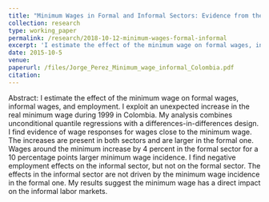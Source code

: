 ```yaml
---
title: "Minimum Wages in Formal and Informal Sectors: Evidence from the Colombian Crisis"
collection: research
type: working_paper
permalink: /research/2018-10-12-minimum-wages-formal-informal
excerpt: 'I estimate the effect of the minimum wage on formal wages, informal wages, and employment in Colombia. I exploit an unexpected increase in the real minimum wage during the 1999 Colombian economic crisis to estimate short- term effects of the minimum wage along the distribution of wages in both sectors. I find evidence of wage responses, with a stronger incidence in the formal sector. '
date: 2015-10-5
venue: 
paperurl: /files/Jorge_Perez_Minimum_wage_informal_Colombia.pdf
citation: 
---
```

Abstract: I estimate the effect of the minimum wage on formal wages, informal wages, and employment. I exploit an unexpected increase in the real minimum wage during 1999 in Colombia. My analysis combines unconditional quantile regressions with a differences-in-differences design. I find evidence of wage responses for wages close to the minimum wage. The increases are present in both sectors and are larger in the formal one. Wages around the minimum increase by 4 percent in the formal sector for a 10 percentage points larger minimum wage incidence. I find negative employment effects on the informal sector, but not on the formal sector. The effects in the informal sector are not driven by the minimum wage incidence in the formal one. My results suggest the minimum wage has a direct impact on the informal labor markets.


